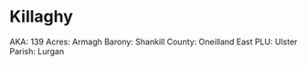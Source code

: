 # Killaghy

AKA: 139
Acres: Armagh
Barony: Shankill
County: Oneilland East
PLU: Ulster
Parish: Lurgan